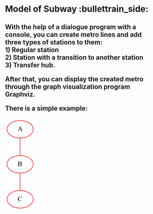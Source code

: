 <h1> Model of Subway :bullettrain_side: </h1>
  <h2>
  <p>
  With the help of a dialogue program with a console, you can create metro lines and add three types of stations to them: <br> 
  1) Regular station <br>
  2) Station with a transition to another station <br> 
  3) Transfer hub. <br>
  </p>
  
  <p>
  After that, you can display the created metro through the graph visualization program Graphviz.
  </p>
  
  There is a simple example:
  </h2>
  <img src = "https://github.com/Sborzov456/subway-model/blob/master/img/subway.png">
